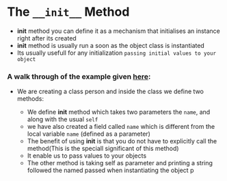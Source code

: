 # The `__init__` Method
- __init__ method you can define it as a mechanism that initialises an instance right after its created
- __init__ method is usually run a soon as the object class is instantiated
- Its usually usefull for any initialization `passing initial values to your object`

### A walk through of the example given [here](https://github.com/kihuni/Object-Oriented_Programming_python/blob/main/__init__/__init__.py):

- We are creating a class person and inside the class we define two methods:

  - We define __init__ method which takes two parameters the `name`, and along with the usual `self`
  - we have also created a field called `name` which is different from the local variable `name` (defined as a parameter)
  - The benefit of using __init__ is that you do not have to explicitly call the method(This is the speciall significant of this method)
  - It enable us to pass values to your objects
  - The other method is taking self as parameter and printing a string followed the named passed when instantiating the object p
